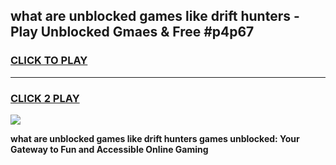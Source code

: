 
## what are unblocked games like drift hunters - Play Unblocked Gmaes & Free #p4p67
<h3>
<a href="https://news.freeplayer.one?title=what_are_unblocked_games_like_drift_hunters&ref=03M">CLICK TO PLAY</a></h3>
<hr>

<h3>
<a href="https://news.freeplayer.one?title=what_are_unblocked_games_like_drift_hunters&ref=03M">CLICK 2 PLAY</a>
  
</h3>

<a href="https://news.freeplayer.one?title=what_are_unblocked_games_like_drift_hunters&ref=03M"><img src="https://clearcache.store/games.png"></a>


**what are unblocked games like drift hunters games unblocked: Your Gateway to Fun and Accessible Online Gaming**
